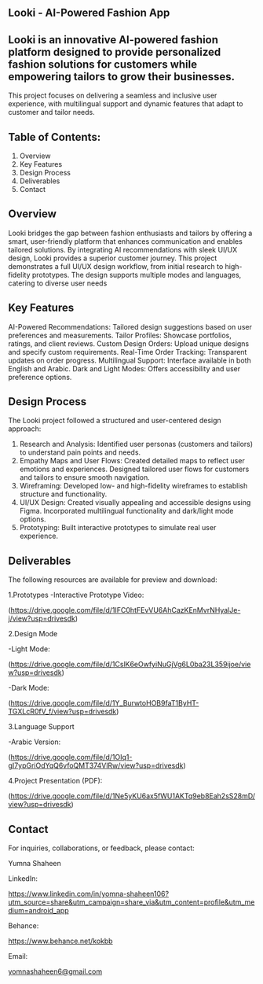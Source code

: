 ## Looki - AI-Powered Fashion App

## Looki is an innovative AI-powered fashion platform designed to provide personalized fashion solutions for customers while empowering tailors to grow their businesses.
This project focuses on delivering a seamless and inclusive user experience, with multilingual support and dynamic features that adapt to customer and tailor needs.

## Table of Contents:
1. Overview
2. Key Features
3. Design Process
4. Deliverables
5. Contact

## Overview
Looki bridges the gap between fashion enthusiasts and tailors by offering a smart, user-friendly platform that enhances communication and enables tailored solutions. By integrating AI recommendations with sleek UI/UX design, Looki provides a superior customer journey.
This project demonstrates a full UI/UX design workflow, from initial research to high-fidelity prototypes. The design supports multiple modes and languages, catering to diverse user needs

## Key Features
AI-Powered Recommendations: Tailored design suggestions based on user preferences and measurements.
Tailor Profiles: Showcase portfolios, ratings, and client reviews.
Custom Design Orders: Upload unique designs and specify custom requirements.
Real-Time Order Tracking: Transparent updates on order progress.
Multilingual Support: Interface available in both English and Arabic.
Dark and Light Modes: Offers accessibility and user preference options.

## Design Process
The Looki project followed a structured and user-centered design approach:
1. Research and Analysis:
Identified user personas (customers and tailors) to understand pain points and needs.
2. Empathy Maps and User Flows:
Created detailed maps to reflect user emotions and experiences.
Designed tailored user flows for customers and tailors to ensure smooth navigation.
3. Wireframing:
Developed low- and high-fidelity wireframes to establish structure and functionality.
4. UI/UX Design:
Created visually appealing and accessible designs using Figma.
Incorporated multilingual functionality and dark/light mode options.
5. Prototyping:
Built interactive prototypes to simulate real user experience.

## Deliverables
The following resources are available for preview and download:


1.Prototypes
-Interactive Prototype Video: 

(https://drive.google.com/file/d/1IFC0htFEvVU6AhCazKEnMvrNHyalJe-j/view?usp=drivesdk)


2.Design Mode

-Light Mode: 

(https://drive.google.com/file/d/1CslK6eOwfyiNuGjVg6L0ba23L359ijoe/view?usp=drivesdk)

-Dark Mode:  

(https://drive.google.com/file/d/1Y_BurwtoHOB9faT1ByHT-TGXLcR0fV_f/view?usp=drivesdk)

3.Language Support

-Arabic Version: 

(https://drive.google.com/file/d/1OIq1-gI7ypGriOdYqQ6vfoQMT374VlRw/view?usp=drivesdk)

4.Project Presentation (PDF):

(https://drive.google.com/file/d/1Ne5yKU6ax5fWU1AKTq9eb8Eah2sS28mD/view?usp=drivesdk)

## Contact
For inquiries, collaborations, or feedback, please contact:

Yumna Shaheen

LinkedIn:

https://www.linkedin.com/in/yomna-shaheen106?utm_source=share&utm_campaign=share_via&utm_content=profile&utm_medium=android_app

Behance: 

https://www.behance.net/kokbb

Email:

yomnashaheen6@gmail.com

